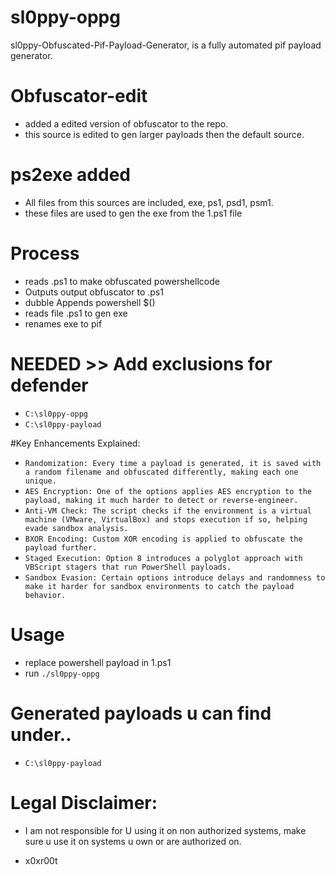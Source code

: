 # sl0ppy-oppg
sl0ppy-Obfuscated-Pif-Payload-Generator, is a fully automated pif payload generator.

# Obfuscator-edit
* added a edited version of obfuscator to the repo. 
* this source is edited to gen larger payloads then the default source.

# ps2exe added
* All files from this sources are included, exe, ps1, psd1, psm1.
* these files are used to gen the exe from the 1.ps1 file 

# Process
* reads .ps1 to make obfuscated powershellcode 
* Outputs output obfuscator to .ps1 
* dubble Appends powershell $() 
* reads file .ps1 to gen exe 
* renames exe to pif 

# NEEDED >> Add exclusions for defender
* `C:\sl0ppy-oppg`
* `C:\sl0ppy-payload`

#Key Enhancements Explained:
  *  `Randomization: Every time a payload is generated, it is saved with a random filename and obfuscated differently, making each one unique.`
  *  `AES Encryption: One of the options applies AES encryption to the payload, making it much harder to detect or reverse-engineer.`
  *  `Anti-VM Check: The script checks if the environment is a virtual machine (VMware, VirtualBox) and stops execution if so, helping evade sandbox analysis.`
  *  `BXOR Encoding: Custom XOR encoding is applied to obfuscate the payload further.`
  *  `Staged Execution: Option 8 introduces a polyglot approach with VBScript stagers that run PowerShell payloads.`
  *  `Sandbox Evasion: Certain options introduce delays and randomness to make it harder for sandbox environments to catch the payload behavior.`

# Usage
* replace powershell payload in 1.ps1
* run `./sl0ppy-oppg`

# Generated payloads u can find under.. 
* `C:\sl0ppy-payload`


# Legal Disclaimer: 
* I am not responsible for U using it on non authorized systems, make sure u use it on systems u own or are authorized on. 

* x0xr00t 
